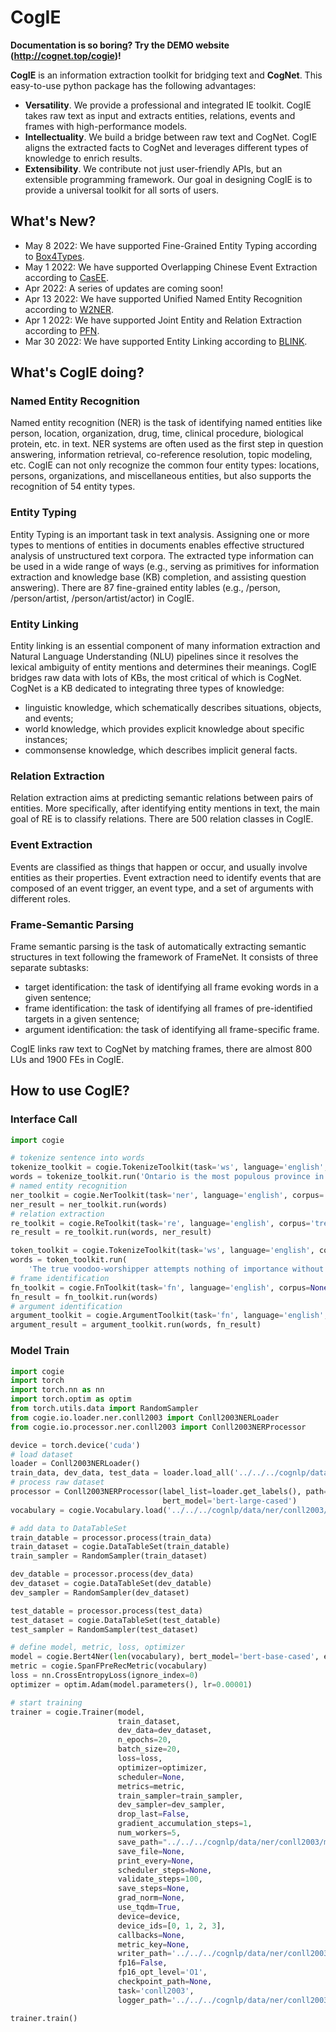 # CogIE

**Documentation is so boring? Try the DEMO website (http://cognet.top/cogie)!**

**CogIE** is an information extraction toolkit for bridging text and **CogNet**. This easy-to-use python package has the following advantages:

- **Versatility**.  We provide a professional and integrated IE toolkit. CogIE takes raw text as input and extracts entities, relations, events and frames with high-performance models.
- **Intellectuality**.  We build a bridge between raw text and CogNet. CogIE aligns the extracted facts to CogNet and leverages different types of knowledge to enrich results.
- **Extensibility**.  We contribute not just user-friendly APIs, but an extensible programming framework. Our goal in designing CogIE is to provide a universal toolkit for all sorts of users.

## What's New?
- May 8 2022: We have supported Fine-Grained Entity Typing according to [Box4Types](https://github.com/yasumasaonoe/Box4Types).
- May 1 2022: We have supported Overlapping Chinese Event Extraction according to [CasEE](https://github.com/JiaweiSheng/CasEE).
- Apr 2022: A series of updates are coming soon!
- Apr 13 2022: We have supported Unified Named Entity Recognition according to [W2NER](https://github.com/ljynlp/W2NER).
- Apr 1 2022: We have supported Joint Entity and Relation Extraction according to [PFN](https://github.com/Coopercoppers/PFN).
- Mar 30 2022: We have supported Entity Linking according to [BLINK](https://github.com/facebookresearch/BLINK).


## What's CogIE doing?

### Named Entity Recognition

Named entity recognition (NER) is the task of identifying named entities like person, location, organization, drug, time, clinical procedure, biological protein, etc. in text. NER systems are often used as the first step in question answering, information retrieval, co-reference resolution, topic modeling, etc. CogIE can not only recognize the common four entity types: locations, persons, organizations, and miscellaneous entities, but also supports the recognition of 54 entity types.

### Entity Typing

Entity Typing is an important task in text analysis. Assigning one or more types to mentions of entities in documents enables effective structured analysis of unstructured text corpora. The extracted type information can be used in a wide range of ways (e.g., serving as primitives for information extraction and knowledge base (KB) completion, and assisting question answering). There are 87 fine-grained entity lables (e.g., /person, /person/artist, /person/artist/actor) in CogIE.

### Entity Linking

Entity linking is an essential component of many information extraction and Natural Language Understanding (NLU) pipelines since it resolves the lexical ambiguity of entity mentions and determines their meanings. CogIE bridges raw data with lots of KBs, the most critical of which is CogNet. CogNet is a KB dedicated to integrating three types of knowledge: 

- linguistic knowledge, which schematically describes situations, objects, and events;
- world knowledge, which provides explicit knowledge about specific instances; 
- commonsense knowledge, which describes implicit general facts.

### Relation Extraction

Relation extraction aims at predicting semantic relations between pairs of entities. More specifically, after identifying entity mentions in text, the main goal of RE is to classify relations. There are 500 relation classes in CogIE.

### Event Extraction

Events are classified as things that happen or occur, and usually involve entities as their properties. Event extraction need to identify events that are composed of an event trigger, an event type, and a set of arguments with different roles.

### Frame-Semantic Parsing

Frame semantic parsing is the task of automatically extracting semantic structures in text following the framework of FrameNet. It consists of three separate subtasks: 

- target identification: the task of identifying all frame evoking words in a given sentence;
- frame identification: the task of identifying all frames of pre-identified targets in a given sentence; 
- argument identification: the task of identifying all frame-specific frame.

CogIE links raw text to CogNet by matching frames, there are almost 800 LUs and 1900 FEs in CogIE.

## How to use CogIE?

### Interface Call

```python
import cogie

# tokenize sentence into words
tokenize_toolkit = cogie.TokenizeToolkit(task='ws', language='english', corpus=None)
words = tokenize_toolkit.run('Ontario is the most populous province in Canada.')
# named entity recognition
ner_toolkit = cogie.NerToolkit(task='ner', language='english', corpus='trex')
ner_result = ner_toolkit.run(words)
# relation extraction
re_toolkit = cogie.ReToolkit(task='re', language='english', corpus='trex')
re_result = re_toolkit.run(words, ner_result)

token_toolkit = cogie.TokenizeToolkit(task='ws', language='english', corpus=None)
words = token_toolkit.run(
    'The true voodoo-worshipper attempts nothing of importance without certain sacrifices which are intended to propitiate his unclean gods.')
# frame identification
fn_toolkit = cogie.FnToolkit(task='fn', language='english', corpus=None)
fn_result = fn_toolkit.run(words)
# argument identification
argument_toolkit = cogie.ArgumentToolkit(task='fn', language='english', corpus='argument')
argument_result = argument_toolkit.run(words, fn_result)
```



### Model Train

```python
import cogie
import torch
import torch.nn as nn
import torch.optim as optim
from torch.utils.data import RandomSampler
from cogie.io.loader.ner.conll2003 import Conll2003NERLoader
from cogie.io.processor.ner.conll2003 import Conll2003NERProcessor

device = torch.device('cuda')
# load dataset
loader = Conll2003NERLoader()
train_data, dev_data, test_data = loader.load_all('../../../cognlp/data/ner/conll2003/data')
# process raw dataset
processor = Conll2003NERProcessor(label_list=loader.get_labels(), path='../../../cognlp/data/ner/conll2003/data/',
                                  bert_model='bert-large-cased')
vocabulary = cogie.Vocabulary.load('../../../cognlp/data/ner/conll2003/data/vocabulary.txt')

# add data to DataTableSet
train_datable = processor.process(train_data)
train_dataset = cogie.DataTableSet(train_datable)
train_sampler = RandomSampler(train_dataset)

dev_datable = processor.process(dev_data)
dev_dataset = cogie.DataTableSet(dev_datable)
dev_sampler = RandomSampler(dev_dataset)

test_datable = processor.process(test_data)
test_dataset = cogie.DataTableSet(test_datable)
test_sampler = RandomSampler(test_dataset)

# define model, metric, loss, optimizer 
model = cogie.Bert4Ner(len(vocabulary), bert_model='bert-base-cased', embedding_size=768)
metric = cogie.SpanFPreRecMetric(vocabulary)
loss = nn.CrossEntropyLoss(ignore_index=0)
optimizer = optim.Adam(model.parameters(), lr=0.00001)

# start training
trainer = cogie.Trainer(model,
                        train_dataset,
                        dev_data=dev_dataset,
                        n_epochs=20,
                        batch_size=20,
                        loss=loss,
                        optimizer=optimizer,
                        scheduler=None,
                        metrics=metric,
                        train_sampler=train_sampler,
                        dev_sampler=dev_sampler,
                        drop_last=False,
                        gradient_accumulation_steps=1,
                        num_workers=5,
                        save_path="../../../cognlp/data/ner/conll2003/model",
                        save_file=None,
                        print_every=None,
                        scheduler_steps=None,
                        validate_steps=100,
                        save_steps=None,
                        grad_norm=None,
                        use_tqdm=True,
                        device=device,
                        device_ids=[0, 1, 2, 3],
                        callbacks=None,
                        metric_key=None,
                        writer_path='../../../cognlp/data/ner/conll2003/tensorboard',
                        fp16=False,
                        fp16_opt_level='O1',
                        checkpoint_path=None,
                        task='conll2003',
                        logger_path='../../../cognlp/data/ner/conll2003/logger')

trainer.train()
```

